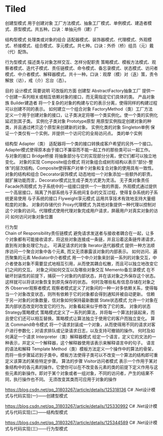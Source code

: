 # Tiled


创建型模式		用于创建对象			工厂方法模式、抽象工厂模式、单例模式、建造者模式、原型模式。共五种。口诀：单抽元件（建）厂

结构型模式		处理类或对象的组合		适配器模式、装饰器模式、代理模式、外观模式、桥接模式、组合模式、享元模式。共七种。口诀：外侨（桥）组员（元）戴（代）配饰。

行为型模式		描述类与对象怎样交互、怎样分配职责		策略模式、模板方法模式、观察者模式、迭代子模式、责任链模式、命令模式、备忘录模式、状态模式、访问者模式、中介者模式、解释器模式。共十一种。口诀：观摩（模）对（迭）策，责令解放（访），戒（介）忘台（态）。



目的 				设计模式 													简要说明 														可改版的方面
创建型
				AbstractFactory抽象工厂		提供一个创建一系列相关或相互依赖对象的接口，而无需指定它们具体的类。								产品对象族
				Builder建造者				将一个复杂的对象的构建与它的表示分离，使得同样的构建过程可以创建不同的表示。						如何建立一个组合对象
				FactoryMethod（类）工厂方法	定义一个用于创建对象的接口，让子类决定将哪一个类实例化。使一个类的实例化延迟到其子类。				实例化子类对象
				Prototype原型				用原型实例指定创建对象的种类，并且通过拷贝这个原型来创建新的对象。									实例化类的对象
				Singleton单例				保证一个类仅有一个实例，并提供一个访问它的全局访问点。												类的单个实例
				
结构型
				Adapter（类）				适配器将一个类的接口转换成客户希望的另外一个接口。Adapter模式使得原本由于接口不兼容而不能一起工作的那些类可以一起工作。				与对象的接口
				Bridge桥接					将抽象部分与它的实现部分分离，使它们都可以独立地变化。												对象的实现
				Composite组合模式			将对象组合成树形结构以表示“部分-整体”的层次结构。Composite使得客户对单个对象和复合对象的使用具有一致性。							对象的结构和组合
				Decorator装饰模式			动态地给一个对象添加一些额外的职责。就扩展功能而言，Decorator模式比生成子类方式更为灵活。			无子类对象责任
				Facade外观模式				为子系统中的一组接口提供一个一致的界面，外观模式通过提供一个高层接口，隔离了外部系统与子系统间复杂的交互过程，使得复杂系统的子系统更易使用		与子系统的接口
				Flyweight享元模式			运用共享技术有效地支持大量细粒度的对象。															对象的存储代价
				Proxy代理模式				为其他对象提供一种代理以控制对这个对象的访问。代理模式使用代理对象完成用户请求，屏蔽用户对真实对象的访问							如何访问对象对象位置
				
行为型				
				Chain of Responsibility责任链模式	避免请求发送者与接收者耦合在一起，让多个对象都有可能接收请求，将这些对象连接成一条链，并且沿着这条链传递请求，直到有对象处理它为止。		可满足请求的对象
				Iterator迭代器模式			提供一种方法顺序访问一个聚合对象中各个元素, 而又无须暴露该对象的内部表示。							如何访问、遍历聚集的元素
				Mediator中介者模式			用一个中介对象来封装一系列的对象交互，中介者使各对象不需要显式地相互引用，从而使其耦合松散，而且可以独立地改变它们之间的交互。						对象之间如何交互以及哪些对象交互
				Memento备忘录模式			在不破坏封装性的前提下，捕获一个对象的内部状态，并在该对象之外保存这个状态。这样就可以将该对象恢复到原先保存的状态。				何时及哪些私有信息存储在对象之外
				Observer观察者模式			观察者模式定义了对象间的一种一对多依赖关系，使得每当一个对象改变状态，则所有依赖于它的对象都会得到通知并被自动更新。				信赖于另一对象的对象数量，信对象如何保持最新数据
				State状态模式				允许一个对象在其内部状态改变时改变它的行为。对象看起来似乎修改了它的类。							对象的状态
				Strategy策略模式			策略模式定义了一系列的算法，并将每一个算法封装起来，而且使它们还可以相互替换。策略模式让算法独立于使用它的客户而独立变化。			算法
				Command命令模式				将一个请求封装成一个对象，从而使得用不同的请求对客户进行参数化；对请求排队或记录请求日志，以及支持可撤销的操作。					何时及如何满足一个请求
				Interpreter（类）解释器模式	给定一个语言，定义它的文法的一种表示，并定义一个解释器，这个解释器使用该表示来解释语言中的句子。									语言的语法和解释
				Template Method（类）模板方法定义一个操作中的算法的骨架，而将一些步骤延迟到子类中。模板方法使得子类可以不改变一个算法的结构即可重定义该算法的某些特定步骤。		算法的步骤
				Visitor访问者模式			表示一个作用于某对象结构中的各元素的操作。它使你可以在不改变各元素的类的前提下定义作用与这些元素的新操作。即对于某个对象或者一组对象，不同的访问者，产生的结果不同，执行操作也不同。	无须改变其类而可应用于对象的操作
			

https://blog.csdn.net/qq_31803267/article/details/125318136
C# .Net设计模式与代码实现(一)——创建型模式

https://blog.csdn.net/qq_31803267/article/details/125330992
C# .Net设计模式与代码实现(二)——结构型模式

https://blog.csdn.net/qq_31803267/article/details/125344589
C# .Net设计模式与代码实现(三)——行为型模式